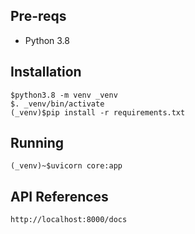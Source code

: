 ## Pre-reqs
- Python 3.8

## Installation
```
$python3.8 -m venv _venv
$. _venv/bin/activate
(_venv)$pip install -r requirements.txt
```

## Running
```
(_venv)~$uvicorn core:app
```

## API References
```
http://localhost:8000/docs
```
